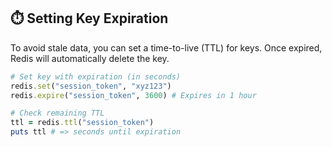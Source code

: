 ## ⏱️ Setting Key Expiration

To avoid stale data, you can set a time-to-live (TTL) for keys. Once expired, Redis will automatically delete the key.

```ruby
# Set key with expiration (in seconds)
redis.set("session_token", "xyz123")
redis.expire("session_token", 3600) # Expires in 1 hour

# Check remaining TTL
ttl = redis.ttl("session_token")
puts ttl # => seconds until expiration
```
